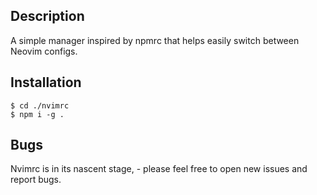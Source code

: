 ## Description

A simple manager inspired by npmrc that helps easily switch between Neovim configs.

## Installation
```
$ cd ./nvimrc
$ npm i -g .
```

## Bugs

Nvimrc is in its nascent stage, - please feel free to open new issues and report bugs.


